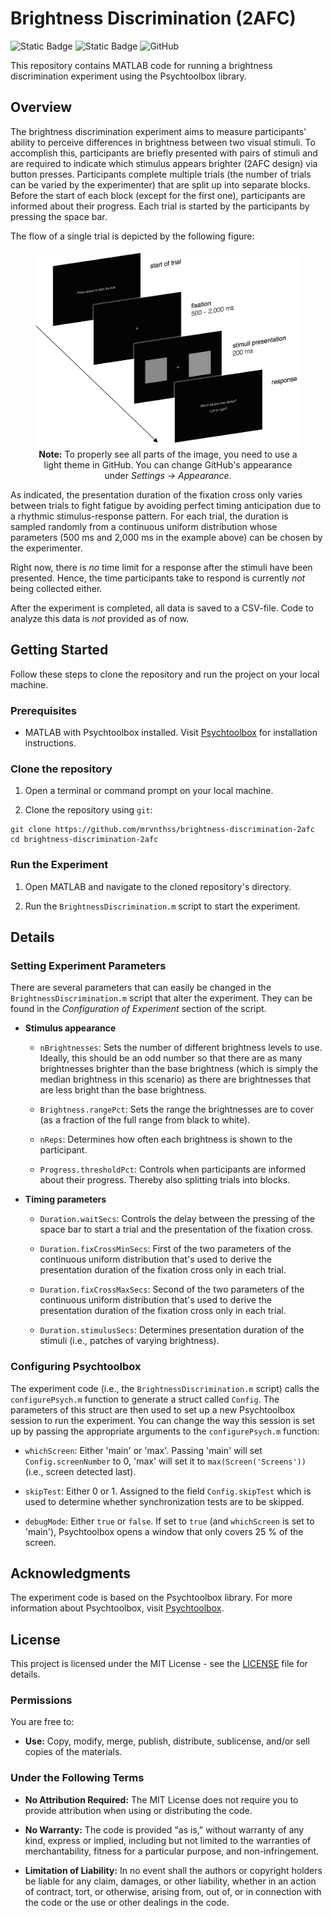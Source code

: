# Brightness Discrimination (2AFC)

![Static Badge](https://img.shields.io/badge/MATLAB-9.14_(2023a)-%233464e3)
![Static Badge](https://img.shields.io/badge/Psychtoolbox-3.0.19-%233464e3)
![GitHub](https://img.shields.io/github/license/mrvnthss/brightness-discrimination-2afc?color=%2342ffd1)

This repository contains MATLAB code for running a brightness discrimination experiment using the Psychtoolbox library.

## Overview

The brightness discrimination experiment aims to measure participants' ability to perceive differences in brightness between two visual stimuli. To accomplish this, participants are briefly presented with pairs of stimuli and are required to indicate which stimulus appears brighter (2AFC design) via button presses. Participants complete multiple trials (the number of trials can be varied by the experimenter) that are split up into separate blocks. Before the start of each block (except for the first one), participants are informed about their progress. Each trial is started by the participants by pressing the space bar.

The flow of a single trial is depicted by the following figure:

<p style="text-align: center">
    <figure>
        <img src="figures/trial-structure.png" alt="trial-structure">
        <figcaption style="text-align: center">
            <b>Note:</b> To properly see all parts of the image, you need to use a light theme in GitHub. You can change GitHub's appearance under <i>Settings &rarr; Appearance</i>.
        </figcaption>
    </figure>
</p>

As indicated, the presentation duration of the fixation cross only varies between trials to fight fatigue by avoiding perfect timing anticipation due to a rhythmic stimulus-response pattern. For each trial, the duration is sampled randomly from a continuous uniform distribution whose parameters (500 ms and 2,000 ms in the example above) can be chosen by the experimenter.

Right now, there is *no* time limit for a response after the stimuli have been presented. Hence, the time participants take to respond is currently *not* being collected either.

After the experiment is completed, all data is saved to a CSV-file. Code to analyze this data is *not* provided as of now.

## Getting Started

Follow these steps to clone the repository and run the project on your local machine.

### Prerequisites

- MATLAB with Psychtoolbox installed. Visit [Psychtoolbox](http://psychtoolbox.org/) for installation instructions.

### Clone the repository

1. Open a terminal or command prompt on your local machine.

2. Clone the repository using `git`:

```
git clone https://github.com/mrvnthss/brightness-discrimination-2afc
cd brightness-discrimination-2afc
```

### Run the Experiment

1. Open MATLAB and navigate to the cloned repository's directory.

2. Run the `BrightnessDiscrimination.m` script to start the experiment.

## Details

### Setting Experiment Parameters

There are several parameters that can easily be changed in the `BrightnessDiscrimination.m` script that alter the experiment. They can be found in the *Configuration of Experiment* section of the script.

- **Stimulus appearance**
    + `nBrightnesses`: Sets the number of different brightness levels to use. Ideally, this should be an odd number so that there are as many brightnesses brighter than the base brightness (which is simply the median brightness in this scenario) as there are brightnesses that are less bright than the base brightness.

    + `Brightness.rangePct`: Sets the range the brightnesses are to cover (as a fraction of the full range from black to white).

    + `nReps`: Determines how often each brightness is shown to the participant.

    + `Progress.thresholdPct`: Controls when participants are informed about their progress. Thereby also splitting trials into blocks.

- **Timing parameters**
    + `Duration.waitSecs`: Controls the delay between the pressing of the space bar to start a trial and the presentation of the fixation cross.

    + `Duration.fixCrossMinSecs`: First of the two parameters of the continuous uniform distribution that's used to derive the presentation duration of the fixation cross only in each trial.

    + `Duration.fixCrossMaxSecs`: Second of the two parameters of the continuous uniform distribution that's used to derive the presentation duration of the fixation cross only in each trial.

    + `Duration.stimulusSecs`: Determines presentation duration of the stimuli (i.e., patches of varying brightness).

### Configuring Psychtoolbox

The experiment code (i.e., the `BrightnessDiscrimination.m` script) calls the `configurePsych.m` function to generate a struct called `Config`. The parameters of this struct are then used to set up a new Psychtoolbox session to run the experiment. You can change the way this session is set up by passing the appropriate arguments to the `configurePsych.m` function:

- `whichScreen`: Either 'main' or 'max'. Passing 'main' will set `Config.screenNumber` to 0, 'max' will set it to `max(Screen('Screens'))` (i.e., screen detected last).

- `skipTest`: Either 0 or 1. Assigned to the field `Config.skipTest` which is used to determine whether synchronization tests are to be skipped.

- `debugMode`: Either `true` or `false`. If set to `true` (and `whichScreen` is set to 'main'), Psychtoolbox opens a window that only covers 25 % of the screen.

## Acknowledgments

The experiment code is based on the Psychtoolbox library. For more information about Psychtoolbox, visit [Psychtoolbox](http://psychtoolbox.org/).

## License

This project is licensed under the MIT License - see the [LICENSE](LICENSE) file for details.

### Permissions

You are free to:

- **Use:** Copy, modify, merge, publish, distribute, sublicense, and/or sell copies of the materials.

### Under the Following Terms

- **No Attribution Required:** The MIT License does not require you to provide attribution when using or distributing the code.

- **No Warranty:** The code is provided "as is," without warranty of any kind, express or implied, including but not limited to the warranties of merchantability, fitness for a particular purpose, and non-infringement.

- **Limitation of Liability:** In no event shall the authors or copyright holders be liable for any claim, damages, or other liability, whether in an action of contract, tort, or otherwise, arising from, out of, or in connection with the code or the use or other dealings in the code.
